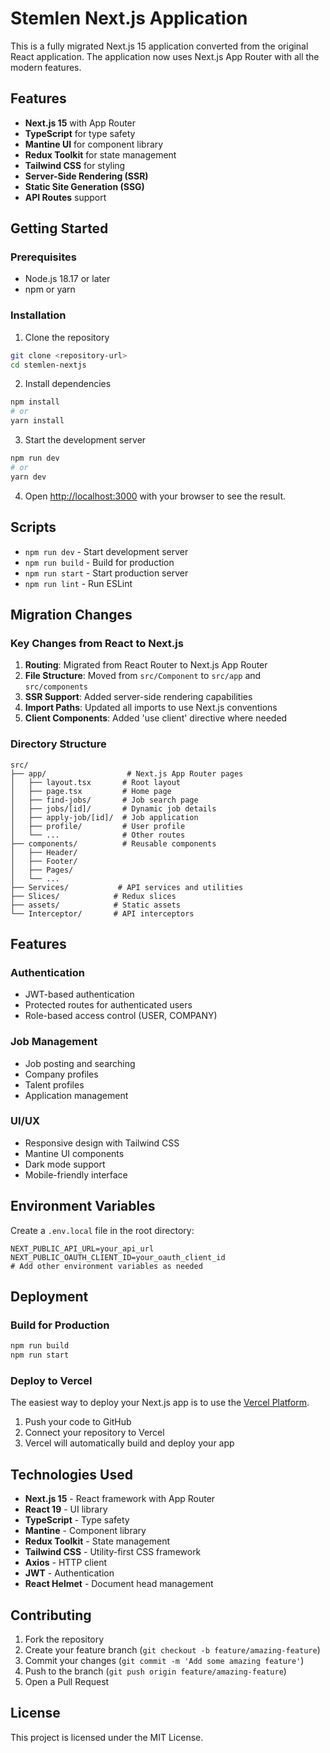 # Stemlen Next.js Application

This is a fully migrated Next.js 15 application converted from the original React application. The application now uses Next.js App Router with all the modern features.

## Features

- **Next.js 15** with App Router
- **TypeScript** for type safety
- **Mantine UI** for component library
- **Redux Toolkit** for state management
- **Tailwind CSS** for styling
- **Server-Side Rendering (SSR)**
- **Static Site Generation (SSG)**
- **API Routes** support

## Getting Started

### Prerequisites

- Node.js 18.17 or later
- npm or yarn

### Installation

1. Clone the repository
```bash
git clone <repository-url>
cd stemlen-nextjs
```

2. Install dependencies
```bash
npm install
# or
yarn install
```

3. Start the development server
```bash
npm run dev
# or
yarn dev
```

4. Open [http://localhost:3000](http://localhost:3000) with your browser to see the result.

## Scripts

- `npm run dev` - Start development server
- `npm run build` - Build for production
- `npm run start` - Start production server
- `npm run lint` - Run ESLint

## Migration Changes

### Key Changes from React to Next.js

1. **Routing**: Migrated from React Router to Next.js App Router
2. **File Structure**: Moved from `src/Component` to `src/app` and `src/components`
3. **SSR Support**: Added server-side rendering capabilities
4. **Import Paths**: Updated all imports to use Next.js conventions
5. **Client Components**: Added 'use client' directive where needed

### Directory Structure

```
src/
├── app/                  # Next.js App Router pages
│   ├── layout.tsx       # Root layout
│   ├── page.tsx         # Home page
│   ├── find-jobs/       # Job search page
│   ├── jobs/[id]/       # Dynamic job details
│   ├── apply-job/[id]/  # Job application
│   ├── profile/         # User profile
│   └── ...              # Other routes
├── components/          # Reusable components
│   ├── Header/         
│   ├── Footer/         
│   ├── Pages/          
│   └── ...             
├── Services/           # API services and utilities
├── Slices/            # Redux slices
├── assets/            # Static assets
└── Interceptor/       # API interceptors
```

## Features

### Authentication
- JWT-based authentication
- Protected routes for authenticated users
- Role-based access control (USER, COMPANY)

### Job Management
- Job posting and searching
- Company profiles
- Talent profiles
- Application management

### UI/UX
- Responsive design with Tailwind CSS
- Mantine UI components
- Dark mode support
- Mobile-friendly interface

## Environment Variables

Create a `.env.local` file in the root directory:

```env
NEXT_PUBLIC_API_URL=your_api_url
NEXT_PUBLIC_OAUTH_CLIENT_ID=your_oauth_client_id
# Add other environment variables as needed
```

## Deployment

### Build for Production

```bash
npm run build
npm run start
```

### Deploy to Vercel

The easiest way to deploy your Next.js app is to use the [Vercel Platform](https://vercel.com/new).

1. Push your code to GitHub
2. Connect your repository to Vercel
3. Vercel will automatically build and deploy your app

## Technologies Used

- **Next.js 15** - React framework with App Router
- **React 19** - UI library
- **TypeScript** - Type safety
- **Mantine** - Component library
- **Redux Toolkit** - State management
- **Tailwind CSS** - Utility-first CSS framework
- **Axios** - HTTP client
- **JWT** - Authentication
- **React Helmet** - Document head management

## Contributing

1. Fork the repository
2. Create your feature branch (`git checkout -b feature/amazing-feature`)
3. Commit your changes (`git commit -m 'Add some amazing feature'`)
4. Push to the branch (`git push origin feature/amazing-feature`)
5. Open a Pull Request

## License

This project is licensed under the MIT License.